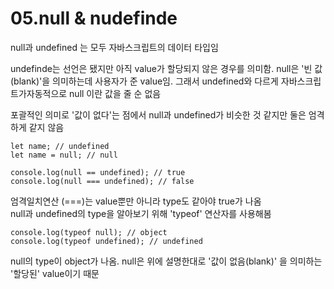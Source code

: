 # 05.null & nudefinde

null과 undefined 는 모두 자바스크립트의 데이터 타입임

undefinde는 선언은 됐지만 아직 value가 할당되지 않은 경우를 의미함.
null은 '빈 값(blank)'을 의미하는데 사용자가 준 value임. 그래서 undefined와 다르게 자바스크립트가자동적으로 null 이란 값을 줄 순 없음

포괄적인 의미로 '값이 없다'는 점에서 null과 undefined가 비슷한 것 같지만 둘은 엄격하게 같지 않음

```
let name; // undefined
let name = null; // null

console.log(null == undefined); // true
console.log(null === undefined); // false
```

엄격일치연산 (===)는 value뿐만 아니라 type도 같아야 true가 나옴  
null과 undefined의 type을 알아보기 위해 'typeof' 연산자를 사용해봄

```
console.log(typeof null); // object
console.log(typeof undefined); // undefined
```

null의 type이 object가 나옴.
null은 위에 설명한대로 '값이 없음(blank)' 을 의미하는 '할당된' value이기 때문

